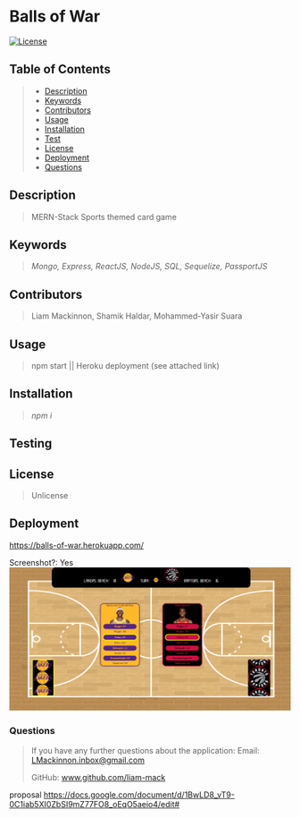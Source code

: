 # Balls of War
[![License](https://img.shields.io/badge/License-Unlicense-blue.svg)](https://opensource.org/licenses/Unlicense)

## Table of Contents
> - [Description](#Description)
> - [Keywords](#Keywords)
> - [Contributors](#Contributors)
> - [Usage](#Usage)
> - [Installation](#Installation)
> - [Test](#Testing)
> - [License](#License)
> - [Deployment](#Deployment)
> - [Questions](#Questions)

## Description
>MERN-Stack Sports themed card game

## Keywords
>*Mongo, Express, ReactJS, NodeJS, SQL, Sequelize, PassportJS*

## Contributors
>Liam Mackinnon, Shamik Haldar, Mohammed-Yasir Suara

## Usage 
>npm start || Heroku deployment (see attached link)

## Installation
>*npm i*

## Testing
>

## License
>Unlicense

## Deployment
https://balls-of-war.herokuapp.com/ 

Screenshot?: Yes
![](images/Deployed.png)

### Questions
>If you have any further questions about the application:
>Email: LMackinnon.inbox@gmail.com
>
>GitHub: www.github.com/liam-mack


proposal
https://docs.google.com/document/d/1BwLD8_vT9-0C1iab5XI0ZbSI9mZ77FO8_oEqO5aeio4/edit#